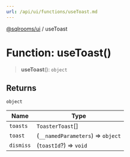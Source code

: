 ```yaml
---
url: /api/ui/functions/useToast.md
---
```

[@sqlrooms/ui](../index.md) / useToast

# Function: useToast()

> **useToast**(): `object`

## Returns

`object`

| Name | Type |
| ------ | ------ |
|  `toasts` | `ToasterToast`\[] |
|  `toast` | (`__namedParameters`) => `object` |
|  `dismiss` | (`toastId`?) => `void` |
